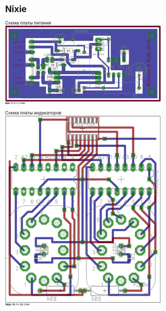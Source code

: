 # Nixie

Схема платы питания
<img src="/Eagle/Clock%20Power/Preview.png" />

Схема платы индикаторов
<img src="/Eagle/Clock%20Front/Preview.png" />
